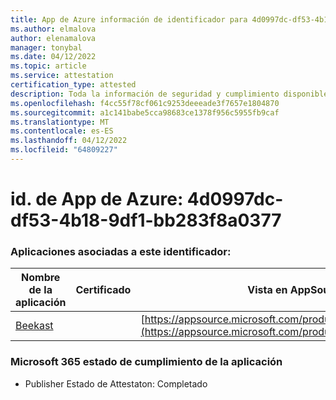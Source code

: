 ```yaml
---
title: App de Azure información de identificador para 4d0997dc-df53-4b18-9df1-bb283f8a0377
ms.author: elmalova
author: elenamalova
manager: tonybal
ms.date: 04/12/2022
ms.topic: article
ms.service: attestation
certification_type: attested
description: Toda la información de seguridad y cumplimiento disponible para 4d0997dc-df53-4b18-9df1-bb283f8a0377.
ms.openlocfilehash: f4cc55f78cf061c9253deeeade3f7657e1804870
ms.sourcegitcommit: a1c141babe5cca98683ce1378f956c5955fb9caf
ms.translationtype: MT
ms.contentlocale: es-ES
ms.lasthandoff: 04/12/2022
ms.locfileid: "64809227"
---
```

# <a name="azure-app-id-4d0997dc-df53-4b18-9df1-bb283f8a0377"></a>id. de App de Azure: 4d0997dc-df53-4b18-9df1-bb283f8a0377


### <a name="apps-associated-with-this-id"></a>Aplicaciones asociadas a este identificador:
| **Nombre de la aplicación** | **Certificado** | **Vista en AppSource** |
|--------------|---------------|-----------------------|
| [Beekast](../forward/WA200001447.md) |  | [https://appsource.microsoft.com/product/office/WA200001447](https://appsource.microsoft.com/product/office/WA200001447) |

### <a name="microsoft-365-app-compliance-status"></a>Microsoft 365 estado de cumplimiento de la aplicación
- Publisher Estado de Attestaton: Completado
